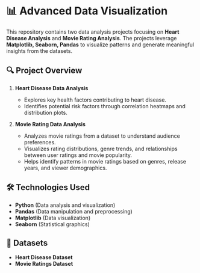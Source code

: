 # 📊 Advanced Data Visualization

This repository contains two data analysis projects focusing on **Heart Disease Analysis** and **Movie Rating Analysis**. The projects leverage **Matplotlib, Seaborn, Pandas** to visualize patterns and generate meaningful insights from the datasets.

## 🔍 Project Overview

1. **Heart Disease Data Analysis**  
   - Explores key health factors contributing to heart disease.    
   - Identifies potential risk factors through correlation heatmaps and distribution plots.

2. **Movie Rating Data Analysis**  
   - Analyzes movie ratings from a dataset to understand audience preferences.  
   - Visualizes rating distributions, genre trends, and relationships between user ratings and movie popularity.  
   - Helps identify patterns in movie ratings based on genres, release years, and viewer demographics.

## 🛠️ Technologies Used

- **Python** (Data analysis and visualization)
- **Pandas** (Data manipulation and preprocessing)
- **Matplotlib** (Data visualization)
- **Seaborn** (Statistical graphics)

## 📂 Datasets

- **Heart Disease Dataset**
- **Movie Ratings Dataset**
